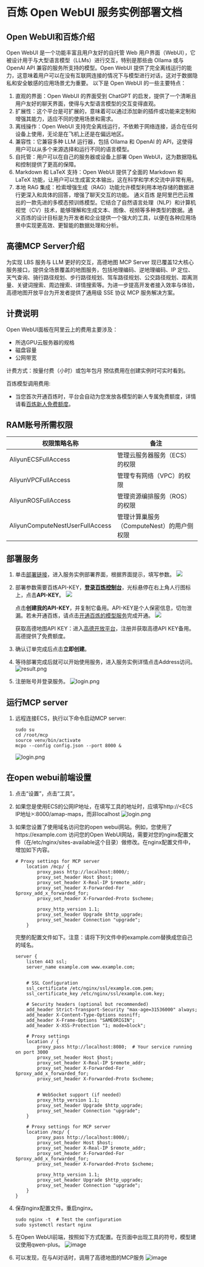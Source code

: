 # 百炼 Open WebUI 服务实例部署文档

## Open WebUI和百炼介绍

Open WebUI 是一个功能丰富且用户友好的自托管 Web 用户界面（WebUI），它被设计用于与大型语言模型（LLMs）进行交互，特别是那些由 Ollama 或与 OpenAI API 兼容的服务所支持的模型。Open WebUI 提供了完全离线运行的能力，这意味着用户可以在没有互联网连接的情况下与模型进行对话，这对于数据隐私和安全敏感的应用场景尤为重要。
以下是 Open WebUI 的一些主要特点：
1. 直观的界面：Open WebUI 的界面受到 ChatGPT 的启发，提供了一个清晰且用户友好的聊天界面，使得与大型语言模型的交互变得直观。
2. 扩展性：这个平台是可扩展的，意味着可以通过添加新的插件或功能来定制和增强其能力，适应不同的使用场景和需求。
3. 离线操作：Open WebUI 支持完全离线运行，不依赖于网络连接，适合在任何设备上使用，无论是在飞机上还是在偏远地区。
4. 兼容性：它兼容多种 LLM 运行器，包括 Ollama 和 OpenAI 的 API，这使得用户可以从多个来源选择和运行不同的语言模型。
5. 自托管：用户可以在自己的服务器或设备上部署 Open WebUI，这为数据隐私和控制提供了更高的保障。
6. Markdown 和 LaTeX 支持：Open WebUI 提供了全面的 Markdown 和 LaTeX 功能，让用户可以生成富文本输出，这在科学和学术交流中非常有用。
7. 本地 RAG 集成：检索增强生成（RAG）功能允许模型利用本地存储的数据进行更深入和具体的回答，增强了聊天交互的功能。
通义百炼 是阿里巴巴云推出的一款先进的多模态预训练模型。它结合了自然语言处理（NLP）和计算机视觉（CV）技术，能够理解和生成文本、图像、视频等多种类型的数据。通义百炼的设计目标是为开发者和企业提供一个强大的工具，以便在各种应用场景中实现更高效、更智能的数据处理和分析。

## 高德MCP Server介绍
为实现 LBS 服务与 LLM 更好的交互，高德地图 MCP Server 现已覆盖12大核心服务接口，提供全场景覆盖的地图服务，包括地理编码、逆地理编码、IP 定位、天气查询、骑行路径规划、步行路径规划、驾车路径规划、公交路径规划、距离测量、关键词搜索、周边搜索、详情搜索等。为进一步提高开发者接入效率与体验，高德地图开放平台为开发者提供了通用级 SSE 协议 MCP 服务解决方案。


## 计费说明
Open WebUI面板在阿里云上的费用主要涉及：
* 所选GPU云服务器的规格
* 磁盘容量
* 公网带宽

计费方式：按量付费（小时）或包年包月
预估费用在创建实例时可实时看到。

百炼模型调用费用:
* 当您首次开通百炼时，平台会自动为您发放各模型的新人专属免费额度，详情请看[百炼新人免费额度](https://help.aliyun.com/zh/model-studio/new-free-quota?spm=a2c4g.11186623.help-menu-2400256.d_4_1.6dea55efFQCijR#view-quota)。

## RAM账号所需权限

| 权限策略名称                          | 备注                     |
|---------------------------------|------------------------|
| AliyunECSFullAccess             | 管理云服务器服务（ECS）的权限       |
| AliyunVPCFullAccess             | 管理专有网络（VPC）的权限         |
| AliyunROSFullAccess             | 管理资源编排服务（ROS）的权限       |
| AliyunComputeNestUserFullAccess | 管理计算巢服务（ComputeNest）的用户侧权限 |


## 部署服务

1. 单击[部署链接](https://computenest.console.aliyun.com/service/palworld/deploy?ServiceId=service-c0552c20597a4c62b168)，进入服务实例部署界面，根据界面提示，填写参数。
    ![](deploy_1.jpg)
2. 部署参数需要百炼API-KEY，**[登录百炼控制台](https://bailian.console.aliyun.com/)**，光标悬停在右上角人行图标上，点击**API-KEY**。
    ![](bailian1.png)

    点击**创建我的API-KEY**，并复制它备用。API-KEY是个人保密信息，切勿泄漏。若未开通百炼，请点击[开通百炼的模型服务](https://help.aliyun.com/zh/model-studio/getting-started/first-api-call-to-qwen?spm=a2c4g.11186623.help-menu-2400256.d_0_1_0.5a06b0a8lg5WY2#5058e161041ps)完成开通。
    ![](bailian2.png)

    获取高德地图API KEY：进入[高德开放平台](https://lbs.amap.com/)，注册并获取高德API KEY备用。高德提供了免费额度。

3. 确认订单完成后点击**立即创建**。
4. 等待部署完成后就可以开始使用服务，进入服务实例详情点击Address访问。
    ![result.png](result.png)

5. 注册账号并登录服务。
    ![login.png](login.jpg)


## 运行MCP server

1. 远程连接ECS，执行以下命令启动MCP server:
    ```shell
    sudo su
    cd /root/mcp
    source venv/bin/activate
    mcpo --config config.json --port 8000 &
    ```
    ![login.png](deploy_3.jpg)



## 在open webui前端设置
1. 点击“设置”，点击“工具”。
2. 如果您是使用ECS的公网IP地址，在填写工具的地址时，应填写http://<ECS IP地址>:8000/amap-maps，而非localhost
    ![login.png](deploy_4.png)

3. 如果您设置了使用域名访问您的open webui网站。例如，您使用了https://example.com 访问您的Open WebUI网站，需要对您的nginx配置文件（在/etc/nginx/sites-available这个目录）做修改。在nginx配置文件中，增加如下内容。

    ```text
    # Proxy settings for MCP server
        location /mcp/ {
            proxy_pass http://localhost:8000/;
            proxy_set_header Host $host;
            proxy_set_header X-Real-IP $remote_addr;
            proxy_set_header X-Forwarded-For $proxy_add_x_forwarded_for;
            proxy_set_header X-Forwarded-Proto $scheme;
    
            proxy_http_version 1.1;
            proxy_set_header Upgrade $http_upgrade;
            proxy_set_header Connection "upgrade";
        }
    ```
    
    完整的配置文件如下。注意：请将下列文件中的example.com替换成您自己的域名。
    ```text
    server {
        listen 443 ssl;
        server_name example.com www.example.com;
    
    
        # SSL Configuration
        ssl_certificate /etc/nginx/ssl/example.com.pem;
        ssl_certificate_key /etc/nginx/ssl/example.com.key;
          
        # Security headers (optional but recommended)
        add_header Strict-Transport-Security "max-age=31536000" always;
        add_header X-Content-Type-Options nosniff;
        add_header X-Frame-Options "SAMEORIGIN";
        add_header X-XSS-Protection "1; mode=block";
    
        # Proxy settings
        location / {
            proxy_pass http://localhost:8080;  # Your service running on port 3000
            proxy_set_header Host $host;
            proxy_set_header X-Real-IP $remote_addr;
            proxy_set_header X-Forwarded-For $proxy_add_x_forwarded_for;
            proxy_set_header X-Forwarded-Proto $scheme;
    
    
            # WebSocket support (if needed)
            proxy_http_version 1.1;
            proxy_set_header Upgrade $http_upgrade;
            proxy_set_header Connection "upgrade";
        }
    
        # Proxy settings for MCP server
        location /mcp/ {
            proxy_pass http://localhost:8000/;
            proxy_set_header Host $host;
            proxy_set_header X-Real-IP $remote_addr;
            proxy_set_header X-Forwarded-For $proxy_add_x_forwarded_for;
            proxy_set_header X-Forwarded-Proto $scheme;
    
            proxy_http_version 1.1;
            proxy_set_header Upgrade $http_upgrade;
            proxy_set_header Connection "upgrade";
        }
    }
    ```

4. 保存nginx配置文件。重启nginx。
    ```shell
    sudo nginx -t  # Test the configuration
    sudo systemctl restart nginx
    ```

5. 在Open WebUI前端，按照如下方式配置。在页面中出现工具的符号，模型建议使用qwen-plus。
![image](img_1.png)

6. 可以发现，在与AI对话时，调用了高德地图的MCP服务
![image](img_2.png)
